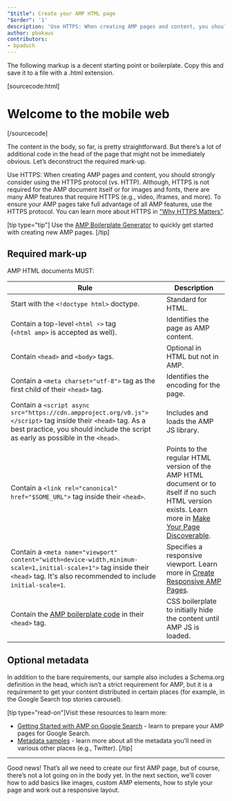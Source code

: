 ```yaml
---
"$title": Create your AMP HTML page
"$order": '1'
description: 'Use HTTPS: When creating AMP pages and content, you should strongly consider using the HTTPS protocol (vs. HTTP). Although, HTTPS is not required for the AMP document itself or ...'
author: pbakaus
contributors:
- bpaduch
---
```


The following markup is a decent starting point or boilerplate. Copy this and save it to a file with a .html extension.

[sourcecode:html]
<!doctype html>
<html amp lang="en">
  <head>
    <meta charset="utf-8">
    <script async src="https://cdn.ampproject.org/v0.js"></script>
    <title>Hello, AMPs</title>
    <link rel="canonical" href="{{doc.url}}">
    <meta name="viewport" content="width=device-width,minimum-scale=1,initial-scale=1">
    <script type="application/ld+json">
      {
        "@context": "http://schema.org",
        "@type": "NewsArticle",
        "headline": "Open-source framework for publishing content",
        "datePublished": "2015-10-07T12:02:41Z",
        "image": [
          "logo.jpg"
        ]
      }
    </script>
    <style amp-boilerplate>body{-webkit-animation:-amp-start 8s steps(1,end) 0s 1 normal both;-moz-animation:-amp-start 8s steps(1,end) 0s 1 normal both;-ms-animation:-amp-start 8s steps(1,end) 0s 1 normal both;animation:-amp-start 8s steps(1,end) 0s 1 normal both}@-webkit-keyframes -amp-start{from{visibility:hidden}to{visibility:visible}}@-moz-keyframes -amp-start{from{visibility:hidden}to{visibility:visible}}@-ms-keyframes -amp-start{from{visibility:hidden}to{visibility:visible}}@-o-keyframes -amp-start{from{visibility:hidden}to{visibility:visible}}@keyframes -amp-start{from{visibility:hidden}to{visibility:visible}}</style><noscript><style amp-boilerplate>body{-webkit-animation:none;-moz-animation:none;-ms-animation:none;animation:none}</style></noscript>
  </head>
  <body>
    <h1>Welcome to the mobile web</h1>
  </body>
</html>
[/sourcecode]

The content in the body, so far, is pretty straightforward. But there’s a lot of additional code in the head of the page that might not be immediately obvious. Let’s deconstruct the required mark-up.

Use HTTPS: When creating AMP pages and content, you should strongly consider using the HTTPS protocol (vs. HTTP). Although, HTTPS is not required for the AMP document itself or for images and fonts, there are many AMP features that require HTTPS (e.g., video, iframes, and more). To ensure your AMP pages take full advantage of all AMP features, use the HTTPS protocol.  You can learn more about HTTPS in ["Why HTTPS Matters"](https://developers.google.com/web/fundamentals/security/encrypt-in-transit/why-https).

[tip type="tip"] Use the [AMP Boilerplate Generator](/boilerplate) to quickly get started with creating new AMP pages. [/tip]

## Required mark-up

AMP HTML documents MUST:

Rule | Description
--- | ---
Start with the `<!doctype html>` doctype. | Standard for HTML.
Contain a top-level `<html ⚡>` tag <br>(`<html amp>` is accepted as well). | Identifies the page as AMP content.
Contain `<head>` and `<body>` tags. | Optional in HTML but not in AMP.
Contain a `<meta charset="utf-8">` tag as the first child of their `<head>` tag. | Identifies the encoding for the page.
Contain a `<script async src="https://cdn.ampproject.org/v0.js"></script>` tag inside their `<head>` tag. As a best practice, you should include the script as early as possible in the `<head>`. | Includes and loads the AMP JS library.
Contain a `<link rel="canonical" href="$SOME_URL">` tag inside their `<head>`. | Points to the regular HTML version of the AMP HTML document or to itself if no such HTML version exists. Learn more in [Make Your Page Discoverable](../../../../documentation/guides-and-tutorials/optimize-measure/discovery.md).
Contain a `<meta name="viewport" content="width=device-width,minimum-scale=1,initial-scale=1">` tag inside their `<head>` tag. It's also recommended to include `initial-scale=1`. | Specifies a responsive viewport. Learn more in [Create Responsive AMP Pages](../../../../documentation/guides-and-tutorials/develop/style_and_layout/responsive_design.md).
Contain the [AMP boilerplate code](../../../../documentation/guides-and-tutorials/learn/spec/amp-boilerplate.md) in their `<head>` tag. | CSS boilerplate to initially hide the content until AMP JS is loaded.

## Optional metadata

In addition to the bare requirements, our sample also includes a Schema.org definition in the head, which isn’t a strict requirement for AMP, but it is a requirement to get your content distributed in certain places (for example, in the Google Search top stories carousel).

[tip type="read-on"]Visit these resources to learn more:

- [Getting Started with AMP on Google Search](https://developers.google.com/amp/docs) - learn to prepare your AMP pages for Google Search.
- [Metadata samples](https://github.com/ampproject/amphtml/tree/master/examples/metadata-examples) - learn more about all the metadata you’ll need in various other places (e.g., Twitter). [/tip]

<hr>

Good news! That’s all we need to create our first AMP page, but of course, there’s not a lot going on in the body yet. In the next section, we’ll cover how to add basics like images, custom AMP elements, how to style your page and work out a responsive layout.
